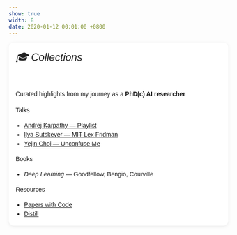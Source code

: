 ```yaml
---
show: true
width: 8
date: 2020-01-12 00:01:00 +0800
---
```


<div style="padding:1rem; background:#fff; border-radius:12px; box-shadow:0 2px 8px rgba(0,0,0,0.08); font-family:sans-serif; line-height:1.5;">

  <h6 style="margin-top:0; color:#222; font-size:1.5rem;">🎓 Collections</h6>
  <p style="margin-bottom:1rem;">
  Curated highlights from my journey as a <strong>PhD(c) AI researcher</strong>
  </p>

  <h7 style="margin:0.5rem 0;"> Talks</h7>
  <ul style="padding-left:1.2rem; margin:0;">
    <li><a href="https://www.youtube.com/watch?v=VMj-3S1tku0&list=PLAqhIrjkxbuWI23v9cThsA9GvCAUhRvKZ" target="_blank">Andrej Karpathy — Playlist</a></li>
    <li><a href="https://youtu.be/9EN_HoEk3KY?si=Earb81imrPSU4CD8" target="_blank">Ilya Sutskever — MIT Lex Fridman</a></li>
    <li><a href="https://www.youtube.com/watch?v=oIdnPeeSQnY" target="_blank">Yejin Choi — Unconfuse Me</a></li>
  </ul>

  <h7 style="margin:0.5rem 0;"> Books</h7>
  <ul style="padding-left:1.2rem; margin:0;">
    <li><em>Deep Learning</em> — Goodfellow, Bengio, Courville</li>
  </ul>

  <h7 style="margin:0.5rem 0;"> Resources</h7>
  <ul style="padding-left:1.2rem; margin:0;">
    <li><a href="https://paperswithcode.com" target="_blank">Papers with Code</a></li>
    <li><a href="https://distill.pub" target="_blank">Distill</a></li>
  </ul>
</div>
